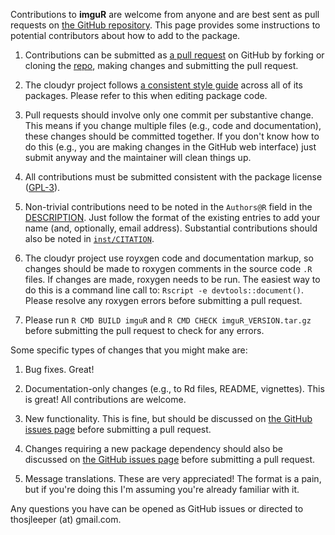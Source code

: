 Contributions to **imguR** are welcome from anyone and are best sent as pull requests on [the GitHub repository](https://github.com/cloudyr/imguR/). This page provides some instructions to potential contributors about how to add to the package.

 1. Contributions can be submitted as [a pull request](https://help.github.com/articles/creating-a-pull-request/) on GitHub by forking or cloning the [repo](https://github.com/cloudyr/imguR/), making changes and submitting the pull request.
 
 2. The cloudyr project follows [a consistent style guide](http://cloudyr.github.io/styleguide/index.html) across all of its packages. Please refer to this when editing package code.
 
 3. Pull requests should involve only one commit per substantive change. This means if you change multiple files (e.g., code and documentation), these changes should be committed together. If you don't know how to do this (e.g., you are making changes in the GitHub web interface) just submit anyway and the maintainer will clean things up.
 
 4. All contributions must be submitted consistent with the package license ([GPL-3](http://www.gnu.org/licenses/old-licenses/gpl-3.0.en.html)).
 
 5. Non-trivial contributions need to be noted in the `Authors@R` field in the [DESCRIPTION](https://github.com/cloudyr/imguR/blob/master/DESCRIPTION). Just follow the format of the existing entries to add your name (and, optionally, email address). Substantial contributions should also be noted in [`inst/CITATION`](https://github.com/cloudyr/imguR/blob/master/inst/CITATION).
 
 6. The cloudyr project use royxgen code and documentation markup, so changes should be made to roxygen comments in the source code `.R` files. If changes are made, roxygen needs to be run. The easiest way to do this is a command line call to: `Rscript -e devtools::document()`. Please resolve any roxygen errors before submitting a pull request.
 
 7. Please run `R CMD BUILD imguR` and `R CMD CHECK imguR_VERSION.tar.gz` before submitting the pull request to check for any errors.
 
Some specific types of changes that you might make are:

 1. Bug fixes. Great!
 
 2. Documentation-only changes (e.g., to Rd files, README, vignettes). This is great! All contributions are welcome.
 
 3. New functionality. This is fine, but should be discussed on [the GitHub issues page](https://github.com/cloudyr/imguR/issues) before submitting a pull request.
 
 3. Changes requiring a new package dependency should also be discussed on [the GitHub issues page](https://github.com/cloudyr/imguR/issues) before submitting a pull request.
 
 4. Message translations. These are very appreciated! The format is a pain, but if you're doing this I'm assuming you're already familiar with it.

Any questions you have can be opened as GitHub issues or directed to thosjleeper (at) gmail.com.
